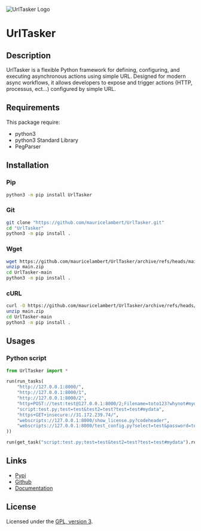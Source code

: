 ![UrlTasker Logo](https://mauricelambert.github.io/info/python/code/UrlTasker_small.png "UrlTasker logo")

# UrlTasker

## Description

UrlTasker is a flexible Python framework for defining, configuring, and executing asynchronous actions using simple URL. Designed for modern async workflows, it allows developers to expose and trigger actions (HTTP, processus, ect...) configured by simple URL.

## Requirements

This package require:

 - python3
 - python3 Standard Library
 - PegParser

## Installation

### Pip

```bash
python3 -m pip install UrlTasker
```

### Git

```bash
git clone "https://github.com/mauricelambert/UrlTasker.git"
cd "UrlTasker"
python3 -m pip install .
```

### Wget

```bash
wget https://github.com/mauricelambert/UrlTasker/archive/refs/heads/main.zip
unzip main.zip
cd UrlTasker-main
python3 -m pip install .
```

### cURL

```bash
curl -O https://github.com/mauricelambert/UrlTasker/archive/refs/heads/main.zip
unzip main.zip
cd UrlTasker-main
python3 -m pip install .
```

## Usages

### Python script

```python
from UrlTasker import *

run(run_tasks(
    "http://127.0.0.1:8000/",
    "http://127.0.0.1:8000/1",
    "http://127.0.0.1:8000/2",
    "http+POST://test:test@127.0.0.1:8000/2;Filename=toto123?whynot#mydata",
    "script:test.py;test=test&test2=test?test=test#mydata",
    "https+GET+insecure://31.172.239.74/",
    "webscripts://127.0.0.1:8000/show_license.py?codeheader",
    "webscripts://127.0.0.1:8000/test_config.py?select=test&password=test&password=test&--test-date=2025-07-18&test_input=trololo&test_number=45#select%0aarguments%0a",
))

run(get_task("script:test.py;test=test&test2=test?test=test#mydata").run())
```

## Links

 - [Pypi](https://pypi.org/project/UrlTasker)
 - [Github](https://github.com/mauricelambert/UrlTasker)
 - [Documentation](https://mauricelambert.github.io/info/python/code/UrlTasker.html)

## License

Licensed under the [GPL, version 3](https://www.gnu.org/licenses/).
